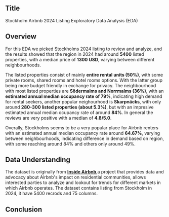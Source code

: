 
## Title
Stockholm Airbnb 2024 Listing Exploratory Data Analysis (EDA)

## Overview
For this EDA we picked Stockholms 2024 listing to review and analyze, and the results showed that the region in 2024 had around **5400** listed properties, with a median price of **1300 USD**, varying between different neighbourhoods. 

The listed properties consist of mainly **entire rental units (50%)**, with some private rooms, shared rooms and hotel rooms options. With the latter group being more budget friendly in exchange for privacy. The neighbourhood with most listed properties are **Södermalms and Norrmalms (36%)**, with an **estimated annual median occupancy rate of 79%**, indicating high demand for rental seekers, another popular neighourhood is **Skarpnäcks**, with only around **280-300 listed properties (about 5.3%)**, but with an impresive estimated annual median ocupancy rate of around **84%**. In general the reviews are very positive with a median of **4.8/5.0**. 

Overally, Stockholms  seems to be a very popular place for Airbnb renters with an estimated annual median occupancy rate around **64.67%**, varying between neighbourhoods, indicating difference in demand based on region, with some reaching around 84% and others only around 49%.

## Data Understanding
The dataset is originally from [**Inside Airbnb**](https://insideairbnb.com/about/),a project that provides data and advocacy about Airbnb's impact on residential communities, allows interested parties to analyze and lookout for trends for different markets in which Airbnb operates. The dataset contains listing from Stockholm in 2024, it have 5400 recrods and 75 columns.

## Conclusion
